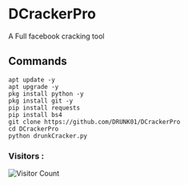 # DCrackerPro
A Full facebook cracking tool

## Commands 
``` shell script
apt update -y
apt upgrade -y
pkg install python -y
pkg install git -y
pip install requests
pip install bs4
git clone https://github.com/DRUNK01/DCrackerPro
cd DCrackerPro
python drunkCracker.py
```


### Visitors :

![Visitor Count](https://profile-counter.glitch.me/DRUNK01/count.svg)
